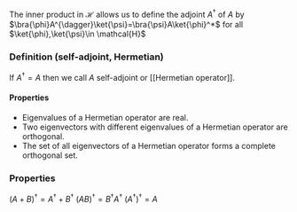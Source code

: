 The inner product in $\mathcal{H}$ allows us to define the adjoint $A^{\dagger}$ of $A$ by $\bra{\phi}A^{\dagger}\ket{\psi}=\bra{\psi}A\ket{\phi}^*$ for all $\ket{\phi},\ket{\psi}\in \mathcal{H}$
### Definition (self-adjoint, Hermetian)
If $A^{\dagger}=A$ then we call $A$ self-adjoint or [[Hermetian operator]].
#### Properties
- Eigenvalues of a Hermetian operator are real.
- Two eigenvectors with different eigenvalues of a Hermetian operator are orthogonal.
- The set of all eigenvectors of a Hermetian operator forms a complete orthogonal set.
### Properties
$(A+B)^{\dagger}=A^{\dagger}+B^{\dagger}$
$(AB)^{\dagger}=B^{\dagger}A^{\dagger}$
$(A^{\dagger})^{\dagger}=A$

